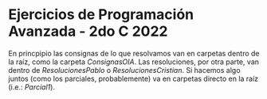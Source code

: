 # Ejercicios de Programación Avanzada - 2do C 2022

En princpipio las consignas de lo que resolvamos van en carpetas dentro de la raíz, como la carpeta *ConsignasOIA*. Las resoluciones, por otra parte, van dentro de *ResolucionesPablo* o *ResolucionesCristian*. Si hacemos algo juntos (como los parciales, probablemente) va en carpetas directo en la raíz (i.e.: *Parcial1*).